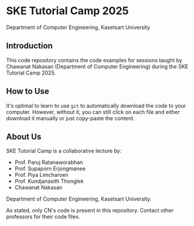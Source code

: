 # SKE Tutorial Camp 2025

Department of Computer Engineering, Kasetsart University

## Introduction

This code repository contains the code examples for sessions taught by
Chawanat Nakasan (Department of Computer Engineering) during the SKE
Tutorial Camp 2025.

## How to Use

It's optimal to learn to use `git` to automatically download the code
to your computer. However, without it, you can still click on each file
and either download it manually or just copy-paste the content.

## About Us

SKE Tutorial Camp is a collaborative lecture by:

- Prof. Paruj Ratanaworabhan
- Prof. Supaporn Erjongmanee
- Prof. Piya Limcharoen
- Prof. Kundjanasith Thonglek
- Chawanat Nakasan

Department of Computer Engineering, Kasetsart University.

As stated, only CN's code is present in this repository. Contact other
professors for their code files.